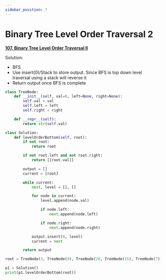 ```yaml
---
sidebar_position: 7
---
```


# Binary Tree Level Order Traversal 2

**[107. Binary Tree Level Order Traversal II](https://leetcode.com/problems/binary-tree-level-order-traversal-ii/)**

Solution:

- BFS
- Use insert(0)/Stack to store output. Since BFS is top down level traversal using a stack will reverse it
- Return output once BFS is complete

```python title="Output: [[15,7], [9, 20], [3]]"
class TreeNode:
    def __init__(self, val=0, left=None, right=None):
        self.val = val
        self.left = left
        self.right = right

    def __repr__(self):
        return str(self.val)

class Solution:
    def levelOrderBottom(self, root):
        if not root:
            return root

        if not root.left and not root.right:
            return [[root.val]]

        output = []
        current = [root]

        while current:
            next, level = [], []

            for node in current:
                level.append(node.val)

                if node.left:
                    next.append(node.left)

                if node.right:
                    next.append(node.right)

            output.insert(0, level)
            current = next

        return output

root = TreeNode(3, TreeNode(9), TreeNode(20, TreeNode(15), TreeNode(7)))

p1 = Solution()
print(p1.levelOrderBottom(root))
```
